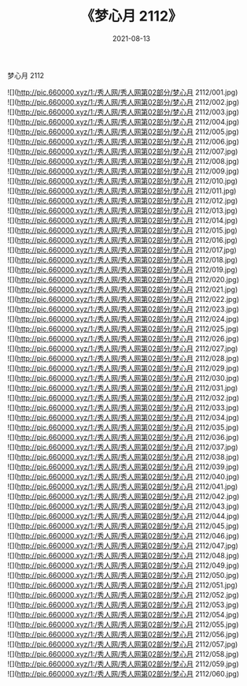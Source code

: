 ﻿---
layout: post
title:  《梦心月 2112》
date:   2021-08-13
img: http://pic.660000.xyz/1:/秀人网/秀人网第02部分/梦心月 2112/000.jpg
categories: [美女, 清纯, 唯美]
---

梦心月 2112

  ![](http://pic.660000.xyz/1:/秀人网/秀人网第02部分/梦心月 2112/001.jpg) <br> ![](http://pic.660000.xyz/1:/秀人网/秀人网第02部分/梦心月 2112/002.jpg) <br> ![](http://pic.660000.xyz/1:/秀人网/秀人网第02部分/梦心月 2112/003.jpg) <br> ![](http://pic.660000.xyz/1:/秀人网/秀人网第02部分/梦心月 2112/004.jpg) <br> ![](http://pic.660000.xyz/1:/秀人网/秀人网第02部分/梦心月 2112/005.jpg) <br> ![](http://pic.660000.xyz/1:/秀人网/秀人网第02部分/梦心月 2112/006.jpg) <br> ![](http://pic.660000.xyz/1:/秀人网/秀人网第02部分/梦心月 2112/007.jpg) <br> ![](http://pic.660000.xyz/1:/秀人网/秀人网第02部分/梦心月 2112/008.jpg) <br> ![](http://pic.660000.xyz/1:/秀人网/秀人网第02部分/梦心月 2112/009.jpg) <br> ![](http://pic.660000.xyz/1:/秀人网/秀人网第02部分/梦心月 2112/010.jpg) <br> ![](http://pic.660000.xyz/1:/秀人网/秀人网第02部分/梦心月 2112/011.jpg) <br> ![](http://pic.660000.xyz/1:/秀人网/秀人网第02部分/梦心月 2112/012.jpg) <br> ![](http://pic.660000.xyz/1:/秀人网/秀人网第02部分/梦心月 2112/013.jpg) <br> ![](http://pic.660000.xyz/1:/秀人网/秀人网第02部分/梦心月 2112/014.jpg) <br> ![](http://pic.660000.xyz/1:/秀人网/秀人网第02部分/梦心月 2112/015.jpg) <br> ![](http://pic.660000.xyz/1:/秀人网/秀人网第02部分/梦心月 2112/016.jpg) <br> ![](http://pic.660000.xyz/1:/秀人网/秀人网第02部分/梦心月 2112/017.jpg) <br> ![](http://pic.660000.xyz/1:/秀人网/秀人网第02部分/梦心月 2112/018.jpg) <br> ![](http://pic.660000.xyz/1:/秀人网/秀人网第02部分/梦心月 2112/019.jpg) <br> ![](http://pic.660000.xyz/1:/秀人网/秀人网第02部分/梦心月 2112/020.jpg) <br> ![](http://pic.660000.xyz/1:/秀人网/秀人网第02部分/梦心月 2112/021.jpg) <br> ![](http://pic.660000.xyz/1:/秀人网/秀人网第02部分/梦心月 2112/022.jpg) <br> ![](http://pic.660000.xyz/1:/秀人网/秀人网第02部分/梦心月 2112/023.jpg) <br> ![](http://pic.660000.xyz/1:/秀人网/秀人网第02部分/梦心月 2112/024.jpg) <br> ![](http://pic.660000.xyz/1:/秀人网/秀人网第02部分/梦心月 2112/025.jpg) <br> ![](http://pic.660000.xyz/1:/秀人网/秀人网第02部分/梦心月 2112/026.jpg) <br> ![](http://pic.660000.xyz/1:/秀人网/秀人网第02部分/梦心月 2112/027.jpg) <br> ![](http://pic.660000.xyz/1:/秀人网/秀人网第02部分/梦心月 2112/028.jpg) <br> ![](http://pic.660000.xyz/1:/秀人网/秀人网第02部分/梦心月 2112/029.jpg) <br> ![](http://pic.660000.xyz/1:/秀人网/秀人网第02部分/梦心月 2112/030.jpg) <br> ![](http://pic.660000.xyz/1:/秀人网/秀人网第02部分/梦心月 2112/031.jpg) <br> ![](http://pic.660000.xyz/1:/秀人网/秀人网第02部分/梦心月 2112/032.jpg) <br> ![](http://pic.660000.xyz/1:/秀人网/秀人网第02部分/梦心月 2112/033.jpg) <br> ![](http://pic.660000.xyz/1:/秀人网/秀人网第02部分/梦心月 2112/034.jpg) <br> ![](http://pic.660000.xyz/1:/秀人网/秀人网第02部分/梦心月 2112/035.jpg) <br> ![](http://pic.660000.xyz/1:/秀人网/秀人网第02部分/梦心月 2112/036.jpg) <br> ![](http://pic.660000.xyz/1:/秀人网/秀人网第02部分/梦心月 2112/037.jpg) <br> ![](http://pic.660000.xyz/1:/秀人网/秀人网第02部分/梦心月 2112/038.jpg) <br> ![](http://pic.660000.xyz/1:/秀人网/秀人网第02部分/梦心月 2112/039.jpg) <br> ![](http://pic.660000.xyz/1:/秀人网/秀人网第02部分/梦心月 2112/040.jpg) <br> ![](http://pic.660000.xyz/1:/秀人网/秀人网第02部分/梦心月 2112/041.jpg) <br> ![](http://pic.660000.xyz/1:/秀人网/秀人网第02部分/梦心月 2112/042.jpg) <br> ![](http://pic.660000.xyz/1:/秀人网/秀人网第02部分/梦心月 2112/043.jpg) <br> ![](http://pic.660000.xyz/1:/秀人网/秀人网第02部分/梦心月 2112/044.jpg) <br> ![](http://pic.660000.xyz/1:/秀人网/秀人网第02部分/梦心月 2112/045.jpg) <br> ![](http://pic.660000.xyz/1:/秀人网/秀人网第02部分/梦心月 2112/046.jpg) <br> ![](http://pic.660000.xyz/1:/秀人网/秀人网第02部分/梦心月 2112/047.jpg) <br> ![](http://pic.660000.xyz/1:/秀人网/秀人网第02部分/梦心月 2112/048.jpg) <br> ![](http://pic.660000.xyz/1:/秀人网/秀人网第02部分/梦心月 2112/049.jpg) <br> ![](http://pic.660000.xyz/1:/秀人网/秀人网第02部分/梦心月 2112/050.jpg) <br> ![](http://pic.660000.xyz/1:/秀人网/秀人网第02部分/梦心月 2112/051.jpg) <br> ![](http://pic.660000.xyz/1:/秀人网/秀人网第02部分/梦心月 2112/052.jpg) <br> ![](http://pic.660000.xyz/1:/秀人网/秀人网第02部分/梦心月 2112/053.jpg) <br> ![](http://pic.660000.xyz/1:/秀人网/秀人网第02部分/梦心月 2112/054.jpg) <br> ![](http://pic.660000.xyz/1:/秀人网/秀人网第02部分/梦心月 2112/055.jpg) <br> ![](http://pic.660000.xyz/1:/秀人网/秀人网第02部分/梦心月 2112/056.jpg) <br> ![](http://pic.660000.xyz/1:/秀人网/秀人网第02部分/梦心月 2112/057.jpg) <br> ![](http://pic.660000.xyz/1:/秀人网/秀人网第02部分/梦心月 2112/058.jpg) <br> ![](http://pic.660000.xyz/1:/秀人网/秀人网第02部分/梦心月 2112/059.jpg) <br> ![](http://pic.660000.xyz/1:/秀人网/秀人网第02部分/梦心月 2112/060.jpg) <br>